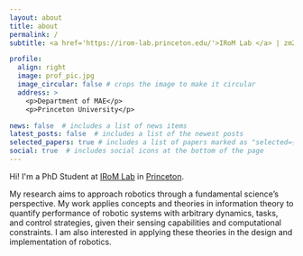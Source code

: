 ```yaml
---
layout: about
title: about
permalink: /
subtitle: <a href='https://irom-lab.princeton.edu/'>IRoM Lab </a> | zm2074@princeton.edu

profile:
  align: right
  image: prof_pic.jpg
  image_circular: false # crops the image to make it circular
  address: >
    <p>Department of MAE</p>
    <p>Princeton University</p>

news: false  # includes a list of news items
latest_posts: false  # includes a list of the newest posts
selected_papers: true # includes a list of papers marked as "selected={true}"
social: true  # includes social icons at the bottom of the page
---
```


Hi! I'm a PhD Student at [IRoM Lab](https://irom-lab.princeton.edu/) in [Princeton](https://www.princeton.edu/).

My research aims to approach robotics through a fundamental science’s perspective. My work applies concepts and theories in information theory to quantify performance of robotic systems with arbitrary dynamics, tasks, and control strategies, given their sensing capabilities and computational constraints. I am also interested in applying these theories in the design and implementation of robotics.


